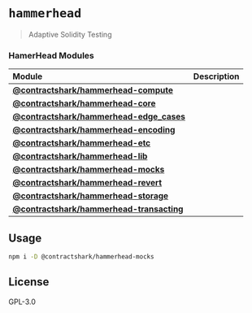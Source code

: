 # `hammerhead`

> Adaptive Solidity Testing

### HamerHead Modules

| Module                                                            | Description |
| :----------------------------------------------------------------- | :---------- |
| **[@contractshark/hammerhead-compute](packages/compute/)**         |             |
| **[@contractshark/hammerhead-core](packages/core/)**               |             |
| **[@contractshark/hammerhead-edge_cases](packages/edge_cases/)**   |             |
| **[@contractshark/hammerhead-encoding](packages/encoding/)**       |             |
| **[@contractshark/hammerhead-etc](packages/etc/)**                 |             |
| **[@contractshark/hammerhead-lib](packages/lib/)**                 |             |
| **[@contractshark/hammerhead-mocks](packages/mocks/)**             |             |
| **[@contractshark/hammerhead-revert](packages/revert/)**           |             |
| **[@contractshark/hammerhead-storage](packages/storage/)**         |             |
| **[@contractshark/hammerhead-transacting](packages/transacting/)** |             |

<!-- END pkgtoc, keep to allow update -->


## Usage 

```bash
npm i -D @contractshark/hammerhead-mocks
```

## License 

GPL-3.0
